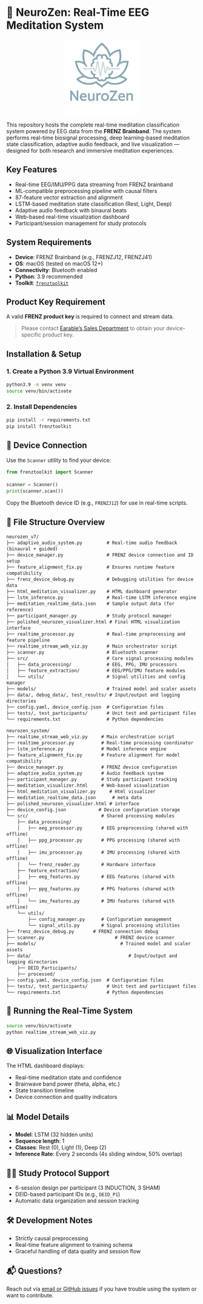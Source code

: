 # 🧠 NeuroZen: Real-Time EEG Meditation System

<div align="center">
  <img src="Logo/Logo1.png" alt="NeuroZen Logo" width="200"/>
</div>

This repository hosts the complete real-time meditation classification system powered by EEG data from the **FRENZ Brainband**. The system performs real-time biosignal processing, deep learning-based meditation state classification, adaptive audio feedback, and live visualization — designed for both research and immersive meditation experiences.

## Key Features

- Real-time EEG/IMU/PPG data streaming from FRENZ brainband
- ML-compatible preprocessing pipeline with causal filters
- 87-feature vector extraction and alignment
- LSTM-based meditation state classification (Rest, Light, Deep)
- Adaptive audio feedback with binaural beats
- Web-based real-time visualization dashboard
- Participant/session management for study protocols

## System Requirements

- **Device**: FRENZ Brainband (e.g., FRENZJ12, FRENZJ41)
- **OS**: macOS (tested on macOS 12+)
- **Connectivity**: Bluetooth enabled
- **Python**: 3.9 recommended
- **Toolkit**: [`frenztoolkit`](https://pypi.org/project/frenztoolkit/)

## Product Key Requirement

A valid **FRENZ product key** is required to connect and stream data.

> Please contact [Earable’s Sales Department](https://earable.ai) to obtain your device-specific product key.

## Installation & Setup

### 1. Create a Python 3.9 Virtual Environment

```bash
python3.9 -m venv venv
source venv/bin/activate
```

### 2. Install Dependencies

```bash
pip install -r requirements.txt
pip install frenztoolkit
```

## 🔗 Device Connection

Use the `Scanner` utility to find your device:

```python
from frenztoolkit import Scanner

scanner = Scanner()
print(scanner.scan())
```

Copy the Bluetooth device ID (e.g., `FRENZJ12`) for use in real-time scripts.

## 📂 File Structure Overview

```
neurozen_v7/
├── adaptive_audio_system.py         # Real-time audio feedback (binaural + guided)
├── device_manager.py                # FRENZ device connection and ID setup
├── feature_alignment_fix.py         # Ensures runtime feature compatibility
├── frenz_device_debug.py            # Debugging utilities for device data
├── html_meditation_visualizer.py    # HTML dashboard generator
├── lstm_inference.py                # Real-time LSTM inference engine
├── meditation_realtime_data.json    # Sample output data (for reference)
├── participant_manager.py           # Study protocol manager
├── polished_neurozen_visualizer.html # Final HTML visualization interface
├── realtime_processor.py            # Real-time preprocessing and feature pipeline
├── realtime_stream_web_viz.py       # Main orchestrator script
├── scanner.py                       # Bluetooth scanner
├── src/                             # Core signal processing modules
│   ├── data_processing/             # EEG, PPG, IMU processors
│   ├── feature_extraction/          # EEG/PPG/IMU feature modules
│   └── utils/                       # Signal utilities and config manager
├── models/                          # Trained model and scaler assets
├── data/, debug_data/, test_results/ # Input/output and logging directories
├── config.yaml, device_config.json  # Configuration files
├── tests/, test_participants/       # Unit test and participant files
└── requirements.txt                 # Python dependencies
```
```
neurozen_system/                   
├── realtime_stream_web_viz.py     # Main orchestration script
├── realtime_processor.py          # Real-time processing coordinator
├── lstm_inference.py              # Model inference engine
├── feature_alignment_fix.py       # Feature alignment for model compatibility
├── device_manager.py              # FRENZ device configuration
├── adaptive_audio_system.py       # Audio feedback system
├── participant_manager.py         # Study participant tracking
├── meditation_visualizer.html     # Web-based visualization
├── html_meditation_visualizer.py     # Html visualizer
├── meditation_realtime_data.json      # meta data   
├── polished_neurozen_visualizer.html # interface
├── device_config.json            # Device configuration storage
└── src/                           # Shared processing modules
    ├── data_processing/
    │   ├── eeg_processor.py       # EEG preprocessing (shared with offline)
    │   ├── ppg_processor.py       # PPG processing (shared with offline)
    │   ├── imu_processor.py       # IMU processing (shared with offline)
    │   └── frenz_reader.py        # Hardware interface
    ├── feature_extraction/
    │   ├── eeg_features.py        # EEG features (shared with offline)
    │   ├── ppg_features.py        # PPG features (shared with offline)
    │   └── imu_features.py        # IMU features (shared with offline)
    └── utils/
        ├── config_manager.py      # Configuration management
        └── signal_utils.py        # Signal processing utilities
├── frenz_device_debug.py       # FRENZ connection debug
├── scanner.py                          # FRENZ device scanner 
├── models/                               # Trained model and scaler assets
├── data/                                    # Input/output and logging directories
    ├── DEID_Participants/
    ├── processed/
├── config.yaml, device_config.json  # Configuration files
├── tests/, test_participants/       # Unit test and participant files
└── requirements.txt                 # Python dependencies
```

## 🧪 Running the Real-Time System

```bash
source venv/bin/activate
python realtime_stream_web_viz.py
```

## 🌐 Visualization Interface

The HTML dashboard displays:
- Real-time meditation state and confidence
- Brainwave band power (theta, alpha, etc.)
- State transition timeline
- Device connection and quality indicators

## 📊 Model Details

- **Model**: LSTM (32 hidden units)
- **Sequence length**: 1
- **Classes**: Rest (0), Light (1), Deep (2)
- **Inference Rate**: Every 2 seconds (4s sliding window, 50% overlap)

## 🧘‍♀️ Study Protocol Support

- 6-session design per participant (3 INDUCTION, 3 SHAM)
- DEID-based participant IDs (e.g., `DEID_P1`)
- Automatic data organization and session tracking

## 🛠️ Development Notes

- Strictly causal preprocessing
- Real-time feature alignment to training schema
- Graceful handling of data quality and session flow

## 📬 Questions?

Reach out via [email or GitHub issues](https://github.com/YOUR_USERNAME/YOUR_REPO/issues) if you have trouble using the system or want to contribute.
